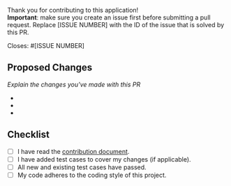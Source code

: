 Thank you for contributing to this application!\
**Important**: make sure you create an issue first before submitting a pull request. Replace [ISSUE NUMBER] with the ID of the issue that is solved by this PR.

Closes: #[ISSUE NUMBER]

## Proposed Changes
_Explain the changes you've made with this PR_

-
-
-

## Checklist

- [ ] I have read the [contribution document](../CONTRIBUTING.md).
- [ ] I have added test cases to cover my changes (if applicable).
- [ ] All new and existing test cases have passed.
- [ ] My code adheres to the coding style of this project.